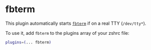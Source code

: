 # fbterm

This plugin automatically starts
[`fbterm`](https://github.com/zhangyuanwei/fbterm) if on a real TTY (`/dev/tty*`).

To use it, add `fbterm` to the plugins array of your zshrc file:

```zsh
plugins=(... fbterm)
```
